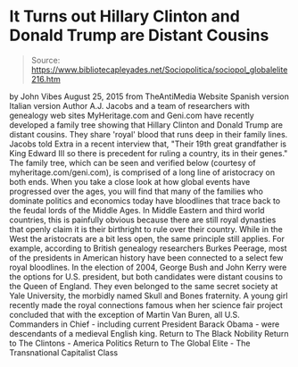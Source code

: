 # It Turns out Hillary Clinton and Donald Trump are Distant Cousins

> Source: https://www.bibliotecapleyades.net/Sociopolitica/sociopol_globalelite216.htm

by John Vibes August 25, 2015
from TheAntiMedia Website
Spanish version
Italian version
Author A.J. Jacobs and a team of researchers with genealogy web sites MyHeritage.com and Geni.com have recently developed a family tree showing that Hillary Clinton and Donald Trump are distant cousins.
They share 'royal' blood that runs deep in their family lines.
Jacobs told Extra in a recent interview that,
"Their 19th great grandfather is King Edward III so there is precedent for ruling a country, its in their genes."
The family tree, which can be seen and verified below (courtesy of myheritage.com/geni.com), is comprised of a long line of aristocracy on both ends.
When you take a close look at how global events have progressed over the ages, you will find that many of the families who dominate politics and economics today have bloodlines that trace back to the feudal lords of the Middle Ages.
In Middle Eastern and third world countries, this is painfully obvious because there are still royal dynasties that openly claim it is their birthright to rule over their country. While in the West the aristocrats are a bit less open, the same principle still applies.
For example, according to British genealogy researchers Burkes Peerage, most of the presidents in American history have been connected to a select few royal bloodlines.
In the election of 2004, George Bush and John Kerry were the options for U.S. president, but both candidates were distant cousins to the Queen of England.
They even belonged to the same secret society at Yale University, the morbidly named Skull and Bones fraternity.
A young girl recently made the royal connections famous when her science fair project concluded that with the exception of Martin Van Buren, all U.S. Commanders in Chief - including current President Barack Obama - were descendants of a medieval English king.
Return to The Black Nobility
Return to The Clintons - America Politics
Return to The Global Elite - The Transnational Capitalist Class
